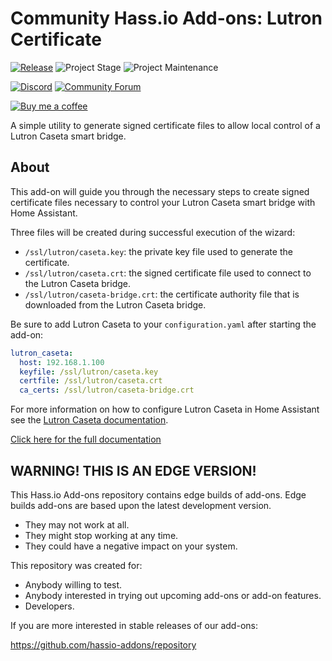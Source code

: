 # Community Hass.io Add-ons: Lutron Certificate

[![Release][release-shield]][release] ![Project Stage][project-stage-shield] ![Project Maintenance][maintenance-shield]

[![Discord][discord-shield]][discord] [![Community Forum][forum-shield]][forum]

[![Buy me a coffee][buymeacoffee-shield]][buymeacoffee]

A simple utility to generate signed certificate files to allow local control of
a Lutron Caseta smart bridge.

## About

This add-on will guide you through the necessary steps to create signed
certificate files necessary to control your Lutron Caseta smart bridge with
Home Assistant.

Three files will be created during successful execution of the wizard:

- `/ssl/lutron/caseta.key`: the private key file used to generate the
  certificate.
- `/ssl/lutron/caseta.crt`: the signed certificate file used to connect to
  the Lutron Caseta bridge.
- `/ssl/lutron/caseta-bridge.crt`: the certificate authority file that is
  downloaded from the Lutron Caseta bridge.

Be sure to add Lutron Caseta to your `configuration.yaml` after starting the
add-on:

```yaml
lutron_caseta:
  host: 192.168.1.100
  keyfile: /ssl/lutron/caseta.key
  certfile: /ssl/lutron/caseta.crt
  ca_certs: /ssl/lutron/caseta-bridge.crt
```

For more information on how to configure Lutron Caseta in Home Assistant see
the [Lutron Caseta documentation][lutron-caseta-docs].

[Click here for the full documentation][docs]

## WARNING! THIS IS AN EDGE VERSION!

This Hass.io Add-ons repository contains edge builds of add-ons. Edge builds
add-ons are based upon the latest development version.

- They may not work at all.
- They might stop working at any time.
- They could have a negative impact on your system.

This repository was created for:

- Anybody willing to test.
- Anybody interested in trying out upcoming add-ons or add-on features.
- Developers.

If you are more interested in stable releases of our add-ons:

<https://github.com/hassio-addons/repository>


[buymeacoffee-shield]: https://www.buymeacoffee.com/assets/img/guidelines/download-assets-sm-2.svg
[buymeacoffee]: https://www.buymeacoffee.com/dale3h
[discord-shield]: https://img.shields.io/discord/478094546522079232.svg
[discord]: https://discord.me/hassioaddons
[docs]: https://github.com/hassio-addons/addon-lutron-cert/blob/fab222b/README.md
[forum-shield]: https://img.shields.io/badge/community-forum-brightgreen.svg
[forum]: https://community.home-assistant.io/t/community-hass-io-add-on-lutron-certificate/70317
[lutron-caseta-docs]: https://www.home-assistant.io/components/lutron_caseta/
[maintenance-shield]: https://img.shields.io/maintenance/yes/2019.svg
[project-stage-shield]: https://img.shields.io/badge/project%20stage-experimental-yellow.svg
[release-shield]: https://img.shields.io/badge/version-fab222b-blue.svg
[release]: https://github.com/hassio-addons/addon-lutron-cert/tree/fab222b